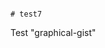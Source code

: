                                                                                                                                                                                                                                                                                                                                                               # test7
Test "graphical-gist"